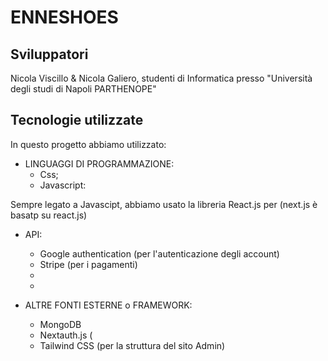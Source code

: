 # ENNESHOES


## Sviluppatori
Nicola Viscillo & Nicola Galiero, studenti di Informatica presso "Università degli studi di Napoli PARTHENOPE"

## Tecnologie utilizzate
In questo progetto abbiamo utilizzato:
- LINGUAGGI DI PROGRAMMAZIONE:
  * Css;
  * Javascript:

Sempre legato a Javascipt, abbiamo usato la libreria React.js per 
    (next.js è basatp su react.js)
  
  
- API:
  * Google authentication (per l'autenticazione degli account)
  * Stripe (per i pagamenti)
  * 
  *
  
- ALTRE FONTI ESTERNE o FRAMEWORK:
  * MongoDB
  * Nextauth.js (
  * Tailwind CSS (per la struttura del sito Admin)
